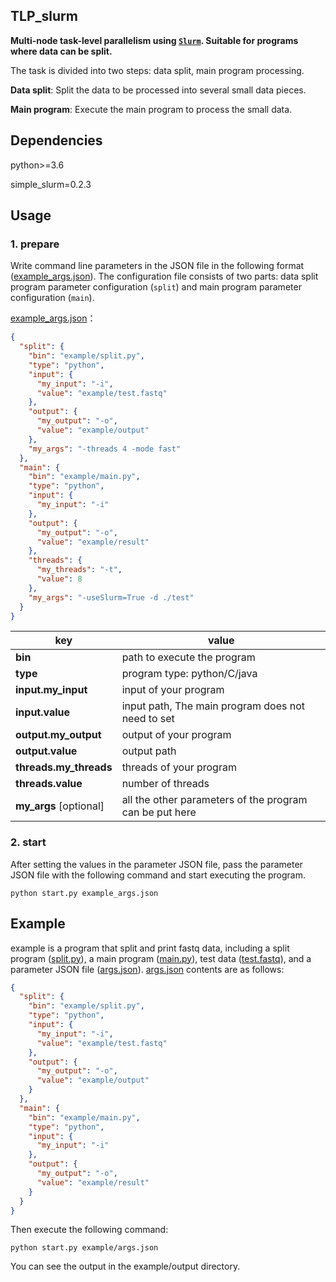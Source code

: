 ## TLP_slurm

**Multi-node task-level parallelism using [`Slurm`](https://github.com/SchedMD/slurm). Suitable for programs where data can be split.**

The task is divided into two steps: data split, main program processing.

**Data split**: Split the data to be processed into several small data pieces.

**Main program**: Execute the main program to process the small data.

## Dependencies

python>=3.6

simple_slurm=0.2.3

## Usage

### 1. prepare

Write command line parameters in the JSON file in the following format ([example_args.json](example_args.json)). The configuration file consists of two parts: data split program parameter configuration (`split`) and main program parameter configuration (`main`).

[example_args.json](example_args.json)：

```json
{
  "split": {
    "bin": "example/split.py",
    "type": "python",
    "input": {
      "my_input": "-i",
      "value": "example/test.fastq"
    },
    "output": {
      "my_output": "-o",
      "value": "example/output"
    },
    "my_args": "-threads 4 -mode fast"
  },
  "main": {
    "bin": "example/main.py",
    "type": "python",
    "input": {
      "my_input": "-i"
    },
    "output": {
      "my_output": "-o",
      "value": "example/result"
    },
    "threads": {
      "my_threads": "-t",
      "value": 8
    },
    "my_args": "-useSlurm=True -d ./test"
  }
}
```

| key                    | value                                                   |
| ---------------------- | ------------------------------------------------------- |
| **bin**                | path to execute the program                             |
| **type**               | program type: python/C/java                             |
| **input.my_input**     | input of your program                                   |
| **input.value**        | input path, The main program does not need to set       |
| **output.my_output**   | output of your program                                  |
| **output.value**       | output path                                             |
| **threads.my_threads** | threads of your program                                 |
| **threads.value**      | number of threads                                       |
| **my_args** [optional] | all the other parameters of the program can be put here |

### 2. start

After setting the values in the parameter JSON file, pass the parameter JSON file with the following command and start executing the program.

```shell
python start.py example_args.json
```

## Example

example is a program that split and print fastq data, including a split program ([split.py](example/split.py)), a main program ([main.py](example/main.py)), test data ([test.fastq](example/test.fastq)), and a parameter JSON file ([args.json](example/args.json)). [args.json](example/args.json) contents are as follows:

```json
{
  "split": {
    "bin": "example/split.py",
    "type": "python",
    "input": {
      "my_input": "-i",
      "value": "example/test.fastq"
    },
    "output": {
      "my_output": "-o",
      "value": "example/output"
    }
  },
  "main": {
    "bin": "example/main.py",
    "type": "python",
    "input": {
      "my_input": "-i"
    },
    "output": {
      "my_output": "-o",
      "value": "example/result"
    }
  }
}
```

Then execute the following command:

```shell
python start.py example/args.json
```

You can see the output in the example/output directory.